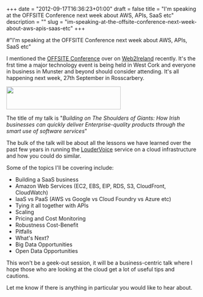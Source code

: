 +++
date = "2012-09-17T16:36:23+01:00"
draft = false
title = "I'm speaking at the OFFSITE Conference next week about AWS, APIs, SaaS etc"
description = ""
slug = "im-speaking-at-the-offsite-conference-next-week-about-aws-apis-saas-etc"
+++

#"I'm speaking at the OFFSITE Conference next week about AWS, APIs, SaaS etc"

I mentioned the <a href="http://offsite.ie/event-agenda/">OFFSITE Conference</a> over on <a href="http://www.web2ireland.org/2012/09/03/west-corks-first-major-tech-conference-offsite/">Web2Ireland</a> recently. It's the frst time a major technology event is being held in West Cork and everyone in business in Munster and beyond should consider attending. It's all happening next week, 27th September in Rosscarbery.

<a href="http://offsite.ie/event-agenda/"><img class="size-medium wp-image-856 aligncenter" title="header-bg" src="https://s3-eu-west-1.amazonaws.com/conoroneill.net/wp-content/uploads/2012/09/header-bg-300x60.png" alt="" width="300" height="60" /></a>

The title of my talk is "<em>Building on The Shoulders of Giants: How Irish businesses can quickly deliver Enterprise-quality products through the smart use of software services</em>"

The bulk of the talk will be about all the lessons we have learned over the past few years in running the <a href="http://www.loudervoice.com/">LouderVoice</a> service on a cloud infrastructure and how you could do similar.

Some of the topics I'll be covering include:
<ul>
	<li>Building a SaaS business</li>
	<li>Amazon Web Services (EC2, EBS, EIP, RDS, S3, CloudFront, CloudWatch)</li>
	<li>IaaS vs PaaS (AWS vs Google vs Cloud Foundry vs Azure etc)</li>
	<li>Tying it all together with APIs</li>
	<li>Scaling</li>
	<li>Pricing and Cost Monitoring</li>
	<li>Robustness Cost-Benefit</li>
	<li>Pitfalls</li>
	<li>What's Next?</li>
	<li>Big Data Opportunities</li>
	<li>Open Data Opportunities</li>
</ul>
This won't be a geek-out session, it will be a business-centric talk where I hope those who are looking at the cloud get a lot of useful tips and cautions.

Let me know if there is anything in particular you would like to hear about.

&nbsp;